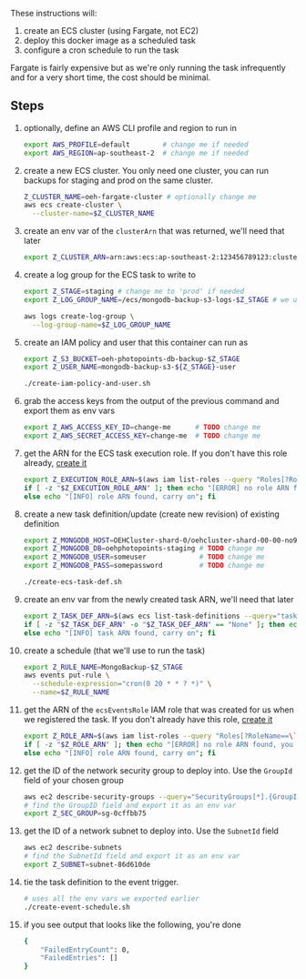 These instructions will:
  1. create an ECS cluster (using Fargate, not EC2)
  1. deploy this docker image as a scheduled task
  1. configure a cron schedule to run the task

Fargate is fairly expensive but as we're only running the task infrequently and for a very short time,
the cost should be minimal.

## Steps

  1. optionally, define an AWS CLI profile and region to run in
      ```bash
      export AWS_PROFILE=default        # change me if needed
      export AWS_REGION=ap-southeast-2  # change me if needed
      ```

  1. create a new ECS cluster. You only need one cluster, you can run backups for staging and prod on the same cluster.
      ```bash
      Z_CLUSTER_NAME=oeh-fargate-cluster # optionally change me
      aws ecs create-cluster \
        --cluster-name=$Z_CLUSTER_NAME
      ```

  1. create an env var of the `clusterArn` that was returned, we'll need that later
      ```bash
      export Z_CLUSTER_ARN=arn:aws:ecs:ap-southeast-2:123456789123:cluster/oeh-fargate-cluster
      ```

  1. create a log group for the ECS task to write to
      ```bash
      export Z_STAGE=staging # change me to 'prod' if needed
      export Z_LOG_GROUP_NAME=/ecs/mongodb-backup-s3-logs-$Z_STAGE # we use this later too

      aws logs create-log-group \
        --log-group-name=$Z_LOG_GROUP_NAME
      ```

  1. create an IAM policy and user that this container can run as
      ```bash
      export Z_S3_BUCKET=oeh-photopoints-db-backup-$Z_STAGE
      export Z_USER_NAME=mongodb-backup-s3-${Z_STAGE}-user

      ./create-iam-policy-and-user.sh
      ```

  1. grab the access keys from the output of the previous command and export them as env vars
      ```bash
      export Z_AWS_ACCESS_KEY_ID=change-me      # TODO change me
      export Z_AWS_SECRET_ACCESS_KEY=change-me  # TODO change me
      ```

  1. get the ARN for the ECS task execution role. If you don't have this role already, [create it](https://docs.aws.amazon.com/AmazonECS/latest/developerguide/task_execution_IAM_role.html)
      ```bash
      export Z_EXECUTION_ROLE_ARN=$(aws iam list-roles --query "Roles[?RoleName==\`ecsTaskExecutionRole\`].[Arn]" --output=text) && \
      if [ -z "$Z_EXECUTION_ROLE_ARN" ]; then echo "[ERROR] no role ARN found, you need to create one and re-run this command"; \
      else echo "[INFO] role ARN found, carry on"; fi
      ```

  1. create a new task definition/update (create new revision) of existing definition
      ```bash
      export Z_MONGODB_HOST=OEHCluster-shard-0/oehcluster-shard-00-00-no9bo.mongodb.net,oehcluster-shard-00-01-no9bo.mongodb.net,oehcluster-shard-00-02-no9bo.mongodb.net                    # TODO change me
      export Z_MONGODB_DB=oehphotopoints-staging # TODO change me
      export Z_MONGODB_USER=someuser             # TODO change me
      export Z_MONGODB_PASS=somepassword         # TODO change me

      ./create-ecs-task-def.sh
      ```

  1. create an env var from the newly created task ARN, we'll need that later
      ```bash
      export Z_TASK_DEF_ARN=$(aws ecs list-task-definitions --query="taskDefinitionArns[?contains(@, 'mongodb-backup-s3-task-$Z_STAGE') == \`true\`] | [0]" --output=text) && \
      if [ -z "$Z_TASK_DEF_ARN" -o "$Z_TASK_DEF_ARN" == "None" ]; then echo "[ERROR] no task ARN found, you did the previous command work?"; \
      else echo "[INFO] task ARN found, carry on"; fi
      ```

  1. create a schedule (that we'll use to run the task)
      ```bash
      export Z_RULE_NAME=MongoBackup-$Z_STAGE
      aws events put-rule \
        --schedule-expression="cron(0 20 * * ? *)" \
        --name=$Z_RULE_NAME
      ```

  1. get the ARN of the `ecsEventsRole` IAM role that was created for us when we registered the task. If you don't already have this role, [create it](https://docs.aws.amazon.com/AmazonECS/latest/developerguide/CWE_IAM_role.html)
      ```bash
      export Z_ROLE_ARN=$(aws iam list-roles --query "Roles[?RoleName==\`ecsEventsRole\`].[Arn]" --output=text) && \
      if [ -z "$Z_ROLE_ARN" ]; then echo "[ERROR] no role ARN found, you need to create one and re-run this command"; \
      else echo "[INFO] role ARN found, carry on"; fi
      ```

  1. get the ID of the network security group to deploy into. Use the `GroupId` field of your chosen group
      ```bash
      aws ec2 describe-security-groups --query="SecurityGroups[*].{GroupId: GroupId, GroupName: GroupName}"
      # find the GroupID field and export it as an env var
      export Z_SEC_GROUP=sg-0cffbb75
      ```

  1. get the ID of a network subnet to deploy into. Use the `SubnetId` field
      ```bash
      aws ec2 describe-subnets
      # find the SubnetId field and export it as an env var
      export Z_SUBNET=subnet-86d610de
      ```

  1. tie the task definition to the event trigger.
      ```bash
      # uses all the env vars we exported earlier
      ./create-event-schedule.sh
      ```

  1. if you see output that looks like the following, you're done
      ```bash
      {
          "FailedEntryCount": 0,
          "FailedEntries": []
      }
      ```

